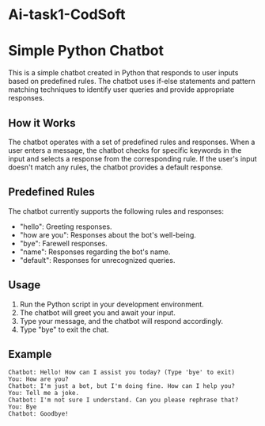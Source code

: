 # Ai-task1-CodSoft
# Simple Python Chatbot

This is a simple chatbot created in Python that responds to user inputs based on predefined rules. The chatbot uses if-else statements and pattern matching techniques to identify user queries and provide appropriate responses.

## How it Works

The chatbot operates with a set of predefined rules and responses. When a user enters a message, the chatbot checks for specific keywords in the input and selects a response from the corresponding rule. If the user's input doesn't match any rules, the chatbot provides a default response.

## Predefined Rules

The chatbot currently supports the following rules and responses:
- "hello": Greeting responses.
- "how are you": Responses about the bot's well-being.
- "bye": Farewell responses.
- "name": Responses regarding the bot's name.
- "default": Responses for unrecognized queries.

## Usage

1. Run the Python script in your development environment.
2. The chatbot will greet you and await your input.
3. Type your message, and the chatbot will respond accordingly.
4. Type "bye" to exit the chat.

## Example

```plaintext
Chatbot: Hello! How can I assist you today? (Type 'bye' to exit)
You: How are you?
Chatbot: I'm just a bot, but I'm doing fine. How can I help you?
You: Tell me a joke.
Chatbot: I'm not sure I understand. Can you please rephrase that?
You: Bye
Chatbot: Goodbye!
